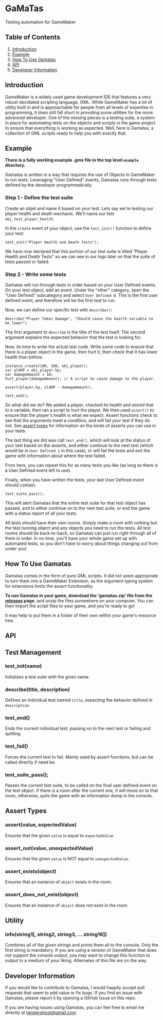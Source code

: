 GaMaTas
=======

Testing automation for GameMaker

## Table of Contents
1. [Introduction](#introduction)
2. [Example](#example)
3. [How To Use Gamatas](#how-to-use-gamatas)
4. [API](#api)
5. [Developer Information](#developer-information)


## Introduction

GameMaker is a widely used game development IDE that features a very robust
decidated scripting language, GML. While GameMaker has a lot of utility built in
and is approachable for people from all levels of expertise in programming, it
does still fall short in providing some utilities for the more advanced
developer. One of the missing pieces is a testing suite, a system in place for
automating tests on the objects and scripts in the game project to ensure that
everything is working as expected. Well, here is Gamatas, a collection of
GML scripts ready to help you with exactly that.

## Example

**There is a fully working example .gmx file in the top level `example`
directory.**

Gamatas is written in a way that requires the use of Objects in GameMaker to run
tests. Leveraging "User Defined" events, Gamatas runs through tests defined by
the developer programmatically.

### Step 1 - Define the test suite

Create an objet and name it based on your test. Lets say we're testing our
player health and death mechanic. We'll name our test `obj_test_player_health`.

In the `create` event of your object, use the `test_init()` function to define
your test:

```GML
test_init("Player Health and Death Tests");
```

We have now declared that this portion of our test suite is titled "Player 
Health and Death Tests" so we can see in our logs later on that the suite of 
tests passed or failed.

### Step 2 - Write some tests

Gamatas will run through tests in order based on your User Defined events. On
your test object, add an event. Under the "other" category, open the "User 
Defined" subcategory and select `User Defined 0`. This is the first user defined
event, and therefore will be the first test to run.

Now, we can define our specific test with `describe()`:

```GML
describe("Player Takes Damage", "Should cause the health variable to be lower")
```

The first argument to `describe` is the title of the test itself. The second
argument explains the expected behavior that the test is looking for.

Now, its time to write the actual test code. Write some code to ensure that
there is a player object in the game, then hurt it, then check that it has
lower health than before.

```GML
instance_create(100, 100, obj_player);
var oldHP = obj_player.hp;
var damageAmount = 10;
hurt_player(damageAmount); // A script to cause damage to the player.

assert(player.hp, oldHP - damageAmount);

test_end();
```

So what did we do? We added a player, checked its health and stored that to a 
variable, then ran a script to hurt the player. We then used `assert()` to
ensure that the player's health is what we expect. Assert functions check to see
that the arguments meet a condition, and will fail your test if they do not. See
[assert types](#assert-types) for information on the kinds of asserts you can
use in your tests.

The last thing we did was call `test_end()`, which will look at the status of
your test based on the asserts, and either continue to the next test (which 
would be in `User Defined 1` in this case), or will fail the tests and exit the
game with information about where the test failed.

From here, you can repeat this for as many tests you like (as long as there is
a User Defined event left to use).

Finally, when you have written the tests, your last User Defined event should
contain:

```GML
test_suite_pass();
```

This will alert Gamatas that the entire test suite for that test object has
passed, and to either continue on to the next test suite, or end the game with
a status report of all your tests.

All tests should have their own rooms. Simply make a room with nothing but the
test running object and any objects you need to run the tests. All test rooms
should be back-to-back, so Gamatas can just run right through all of them in
order. In no time, you'll have your whole game set up with automated tests, so
you don't have to worry about things changing out from under you!

## How To Use Gamatas

Gamatas comes in the form of pure GML scripts. It did not seem appropriate to 
turn them into a GameMaker Extension, as the argument typing system for
extensions limits the assert functionality.

**To use Gamatas in your game, download the 'gamatas.zip' file from the
[releases](https://github.com/twisterghost/gamatas/releases) page**, and unzip 
the files somewhere on your computer. You can then import the script files to 
your game, and you're ready to go!


It may help to put them in a folder of their own within your game's resource
tree.

## API

## Test Management

### test_init(name)

Initializes a test suite with the given name.

### describe(title, description)

Defines an individual test named `title`, expecting the behavior defined in
`description`.

### test_end()

Ends the current individual test, passing on to the next test or failing and
quitting.

### test_fail()

Forces the current test to fail. Mainly used by assert functions, but can be
called directly if need be.

### test_suite_pass();

Passes the current test suite, to be called on the final user defined event on 
the test object. If there is a room after the current one, it will move on to
that room, otherwise, quits the game with an information dump in the console.

## Assert Types

### assert(value, expectedValue)

Ensures that the given `value` is equal to `expectedValue`.

### assert_not(value, unexpectedValue)

Ensures that the given `value` is NOT equal to `unexpectedValue`.

### assert_exists(object)

Ensures that an instance of `object` exists in the room.

### assert_does_not_exist(object)

Ensures that an instance of `object` does not exist in the room.

## Utility

### info(string1[, string2, string3, ... string16])

Combines all of the given strings and prints them all to the console. Only the
first string is mandatory. If you are using a version of GameMaker that does not
support the console output, you may want to change this function to output to a
medium of your liking. Alternates of this file are on the way.

## Developer Information

If you would like to contribute to Gamatas, I would happily accept pull
requests that seem to add value or fix bugs. If you find an issue with Gamatas,
please report it by opening a GitHub Issue on this repo.

If you are having issues using Gamatas, you can feel free to email me directly
at twisterghost@gmail.com